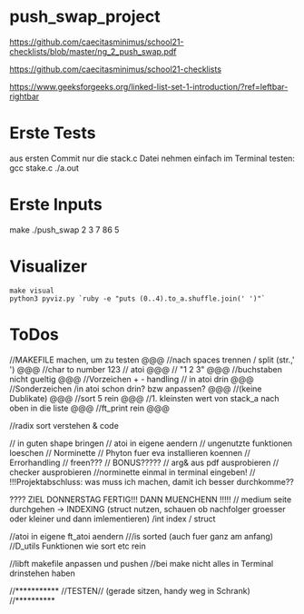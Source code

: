 # push_swap_project

https://github.com/caecitasminimus/school21-checklists/blob/master/ng_2_push_swap.pdf

https://github.com/caecitasminimus/school21-checklists

https://www.geeksforgeeks.org/linked-list-set-1-introduction/?ref=leftbar-rightbar

# Erste Tests
aus ersten Commit nur die stack.c Datei nehmen
einfach im Terminal testen:
	gcc stake.c
	./a.out

# Erste Inputs
make
./push_swap 2 3 7 86 5
# Visualizer
	make visual
	python3 pyviz.py `ruby -e "puts (0..4).to_a.shuffle.join(' ')"`

# ToDos
//MAKEFILE machen, um zu testen							@@@
//nach spaces trennen / split (str.,' ')				@@@
//char to number 123 // atoi 							@@@
// "1 2 3" 												@@@
//buchstaben nicht gueltig 								@@@
//Vorzeichen + - handling // in atoi drin				@@@
//Sonderzeichen /in atoi schon drin? bzw anpassen?		@@@
//(keine Dublikate)										@@@
//sort 5 rein											@@@
//1. kleinsten wert von stack_a nach oben in die liste	@@@
//ft_print rein											@@@

//radix sort verstehen & code

// in guten shape bringen
// atoi in eigene aendern
// ungenutzte funktionen loeschen
// Norminette
// Phyton fuer eva installieren koennen
// Errorhandling
// freen???
// BONUS?????
// arg& aus pdf ausprobieren
// checker ausprobieren
//norminette einmal in terminal eingeben!
// !!!Projektabschluss: was muss ich machen, damit ich besser durchkomme??



???? ZIEL DONNERSTAG FERTIG!!! DANN MUENCHENN !!!!! 
// medium seite durchgehen -> INDEXING (struct nutzen, schauen ob nachfolger groesser oder kleiner und dann imlementieren) /int index / struct

//atoi in eigene ft_atoi aendern
///is sorted (auch fuer ganz am anfang)
//D_utils Funktionen wie sort etc rein


//libft makefile anpassen und pushen //bei make nicht alles in Terminal drinstehen haben


//***********
//TESTEN// (gerade sitzen, handy weg in Schrank)
//**********
